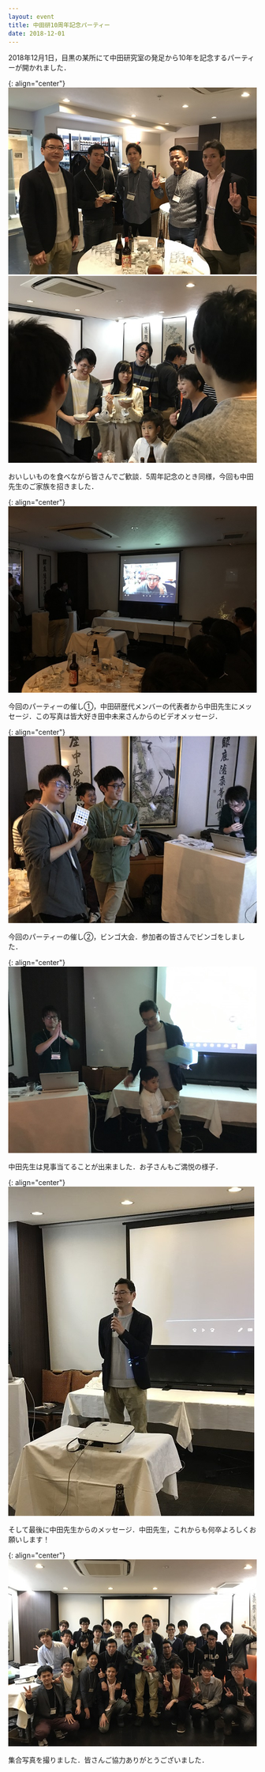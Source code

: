 ```yaml
---
layout: event
title: 中田研10周年記念パーティー
date: 2018-12-01
---
```


2018年12月1日，目黒の某所にて中田研究室の発足から10年を記念するパーティーが開かれました．

{: align="center"}
![歓談1](/images/events/025/01.jpg)
![歓談2](/images/events/025/02.jpg)

おいしいものを食べながら皆さんでご歓談．5周年記念のとき同様，今回も中田先生のご家族を招きました．

{: align="center"}
![ビデオメッセージ](/images/events/025/03.jpg)

今回のパーティーの催し①，中田研歴代メンバーの代表者から中田先生にメッセージ．この写真は皆大好き田中未来さんからのビデオメッセージ．

{: align="center"}
![ビンゴ1](/images/events/025/04.jpg)

今回のパーティーの催し②，ビンゴ大会．参加者の皆さんでビンゴをしました．

{: align="center"}
![ビンゴ2](/images/events/025/05.jpg)

中田先生は見事当てることが出来ました．お子さんもご満悦の様子．

{: align="center"}
![中田先生](/images/events/025/06.jpg)

そして最後に中田先生からのメッセージ．中田先生，これからも何卒よろしくお願いします！

{: align="center"}
![集合写真](/images/events/025/07.jpg)

集合写真を撮りました．皆さんご協力ありがとうございました．
